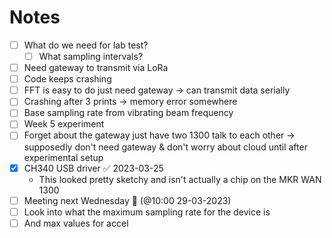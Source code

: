 # Notes 
- [ ] What do we need for lab test?
	- [ ] What sampling intervals?
- [ ] Need gateway to transmit via LoRa
- [ ] Code keeps crashing 
- [ ] FFT is easy to do just need gateway -> can transmit data serially
- [ ] Crashing after 3 prints -> memory error somewhere 
- [ ] Base sampling rate from vibrating beam frequency
- [ ] Week 5 experiment 
- [ ] Forget about the gateway just have two 1300 talk to each other -> supposedly don't need gateway & don't worry about cloud until after experimental setup 
- [x] CH340 USB driver ✅ 2023-03-25
	- This looked pretty sketchy and isn't actually a chip on the MKR WAN 1300
- [ ] Meeting next Wednesday 📅 (@10:00 29-03-2023)
- [ ] Look into what the maximum sampling rate for the device is 
- [ ] And max values for accel 